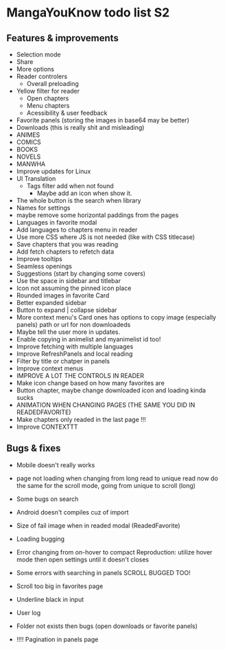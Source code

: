 # MangaYouKnow todo list S2

## Features & improvements

- Selection mode
- Share
- More options
- Reader controlers
  - Overall preloading
- Yellow filter for reader
  - Open chapters
  - Menu chapters
  - Acessibility & user feedback
- Favorite panels (storing the images in base64 may be better)
- Downloads (this is really shit and misleading)
- ANIMES
- COMICS
- BOOKS
- NOVELS
- MANWHA
- Improve updates for Linux
- UI Translation
  - Tags filter add when not found
    - Maybe add an icon when show it.
- The whole button is the search when library
- Names for settings
- maybe remove some horizontal paddings from the pages
- Languages in favorite modal
- Add languages to chapters menu in reader
- Use more CSS where JS is not needed (like with CSS titlecase)
- Save chapters that you was reading
- Add fetch chapters to refetch data
- Improve tooltips
- Seamless openings
- Suggestions (start by changing some covers)
- Use the space in sidebar and titlebar
- Icon not assuming the pinned icon place
- Rounded images in favorite Card
- Better expanded sidebar
- Button to expand | collapse sidebar
- More context menu's
  Card ones has options to copy image (especially panels) path or url for non downloadeds
- Maybe tell the user more in updates.
- Enable copying in animelist and myanimelist id too!
- Improve fetching with multiple languages
- Improve RefreshPanels and local reading
- Filter by title or chatper in panels
- Improve context menus
- IMPROVE A LOT THE CONTROLS IN READER
- Make icon change based on how many favorites are
- Button chapter, maybe change downloaded icon and loading kinda sucks
- ANIMATION WHEN CHANGING PAGES (THE SAME YOU DID IN READEDFAVORITE)
- Make chapters only readed in the last page !!!
- Improve CONTEXTTT

## Bugs & fixes

  - Mobile doesn't really works
  - page not loading when changing from long read to unique read
    now do the same for the scroll mode, going from unique to scroll (long)
- Some bugs on search
- Android doesn't compiles cuz of import
- Size of fail image when in readed modal (ReadedFavorite)
- Loading bugging
- Error changing from on-hover to compact
  Reproduction: utilize hover mode then open settings until it doesn't closes
- Some errors with searching in panels
  SCROLL BUGGED TOO!
- Scroll too big in favorites page
- Underline black in input
- User log
- Folder not exists then bugs (open downloads or favorite panels)

- !!!! Pagination in panels page
